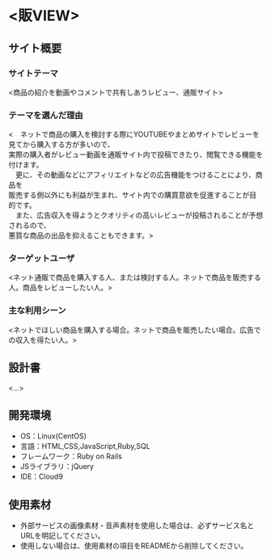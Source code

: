 # <販VIEW>

## サイト概要
### サイトテーマ
<商品の紹介を動画やコメントで共有しあうレビュー、通販サイト>

### テーマを選んだ理由
<&emsp;ネットで商品の購入を検討する際にYOUTUBEやまとめサイトでレビューを見てから購入する方が多いので、<br>
実際の購入者がレビュー動画を通販サイト内で投稿できたり、閲覧できる機能を付けます。<br>
&emsp;更に、その動画などにアフィリエイトなどの広告機能をつけることにより、商品を<br>
販売する側以外にも利益が生まれ、サイト内での購買意欲を促進することが目的です。<br>
&emsp;また、広告収入を得ようとクオリティの高いレビューが投稿されることが予想されるので、<br>
悪質な商品の出品を抑えることもできます。>

### ターゲットユーザ
<ネット通販で商品を購入する人、または検討する人。ネットで商品を販売する人。商品をレビューしたい人。>

### 主な利用シーン
<ネットでほしい商品を購入する場合。ネットで商品を販売したい場合。広告での収入を得たい人。>

## 設計書
<...>

## 開発環境
- OS：Linux(CentOS)
- 言語：HTML,CSS,JavaScript,Ruby,SQL
- フレームワーク：Ruby on Rails
- JSライブラリ：jQuery
- IDE：Cloud9

## 使用素材
- 外部サービスの画像素材・音声素材を使用した場合は、必ずサービス名とURLを明記してください。
- 使用しない場合は、使用素材の項目をREADMEから削除してください。
